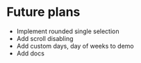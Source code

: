 # Future plans

* Implement rounded single selection
* Add scroll disabling
* Add custom days, day of weeks to demo
* Add docs
